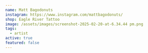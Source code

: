 ```yaml
---
name: Matt Bagodonuts
instagram: https://www.instagram.com/mattbagodonuts/
shop: Eagle River Tattoo
image: /assets/images/screenshot-2025-02-20-at-6.34.44 pm.png
tags:
  - artist
active: true
featured: false
---
```

